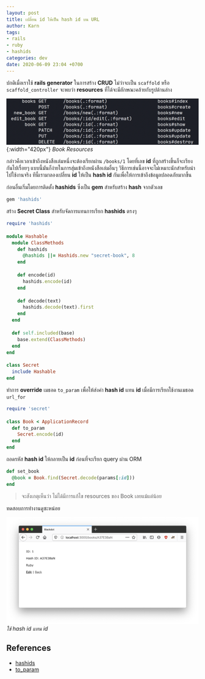 ```yaml
---
layout: post
title: เปลี่ยน id ให้เป็น hash id บน URL
author: Karn
tags:
- rails
- ruby
- hashids
categories: dev
date: 2020-06-09 23:04 +0700
---
```

ปกติเมื่อเราใช้ **rails generator** ในการสร้าง **CRUD** ไม่ว่าจะเป็น `scaffold` หรือ `scaffold_controller` จะพบว่า **resources** ที่ได้จะมีลักษณะคล้ายกับรูปด้านล่าง

<!--more-->

![Book Resources](/assets/images/posts/2020/เปลี่ยน-id-ให้เป็น-hash-id-บน-url/book_resources.jpg){:width="420px"}
*Book Resources*

กล่าวคือเวลาเข้าถึงหนังสือเล่มหนึ่งจะต้องเรียกผ่าน `/books/1` โดยที่เลข **id** ที่ถูกสร้างขึ้นก็จะเรียงกันไปเรื่อยๆ แบบนี้มันก็ง่ายในการสุ่มเข้าถึงหนังสือเล่มอื่นๆ วิธีการเช่นนี้อาจจะไม่เหมาะนักสำหรับนำไปใช้งานจริง ทีนี้เรามาลองเปลี่ยน **id** ให้เป็น **hash id** กันเพื่อให้การเข้าถึงข้อมูลปลอดภัยมากขึ้น

ก่อนอื่นเริ่มโดยการติดตั้ง **hashids** ซึ่งเป็น **gem** สำหรับสร้าง **hash** จากตัวเลข

```ruby
gem 'hashids'
```

สร้าง **Secret Class** สำหรับจัดการแทนการเรียก **hashids** ตรงๆ

```ruby
require 'hashids'

module Hashable
  module ClassMethods
    def hashids
      @hashids ||= Hashids.new "secret-book", 8
    end

    def encode(id)
      hashids.encode(id)
    end

    def decode(text)
      hashids.decode(text).first
    end
  end

  def self.included(base)
    base.extend(ClassMethods)
  end
end

class Secret
  include Hashable
end
```

ทำการ **override** เมธอด `to_param` เพื่อให้ส่งค่า **hash id** แทน **id** เมื่อมีการเรียกใช้งานเมธอด `url_for`

```ruby
require 'secret'

class Book < ApplicationRecord
  def to_param
    Secret.encode(id)
  end
end
```

ถอดรหัส **hash id** ให้กลายเป็น **id** ก่อนที่จะเรียก query ผ่าน ORM

```ruby
def set_book
  @book = Book.find(Secret.decode(params[:id]))
end
```

> จะสังเกตุเห็นว่า ไม่ได้มีการแก้ไข resources ของ Book เลยแม้แต่น้อย

ทดสอบการทำงานดูซะหน่อย

![Book](/assets/images/posts/2020/เปลี่ยน-id-ให้เป็น-hash-id-บน-url/book.png)
*ใช้ hash id แทน id*

## References
- [hashids](https://hashids.org/)
- [to_param](https://devdocs.io/rails~6.0/activemodel/conversion#method-i-to_param)
